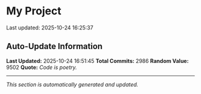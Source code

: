 # My Project


Last updated: 2025-10-24 16:25:37

















































































































































































































































































































































































































































































































































































































































































































































































































































































































































































































































































































































































































































































































































































































































































































































































































































































































































































































































































































































































































































































































































































































































































































































































































































































































































































































































































































































































































































































































































































































































































































































































































































































































































































































































































































## Auto-Update Information

**Last Updated:** 2025-10-24 16:51:45
**Total Commits:** 2986
**Random Value:** 9502
**Quote:** _Code is poetry._

---
_This section is automatically generated and updated._